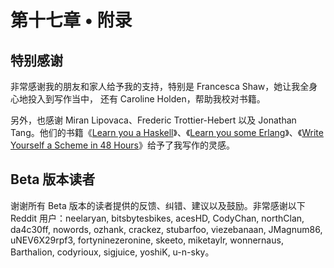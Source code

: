 # 第十七章 • 附录

## 特别感谢

非常感谢我的朋友和家人给予我的支持，特别是 Francesca Shaw，她让我全身心地投入到写作当中， 还有 Caroline Holden，帮助我校对书籍。

另外，也感谢 Miran Lipovaca、Frederic Trottier-Hebert 以及 Jonathan Tang。他们的书籍《[Learn you a Haskell](http://learnyouahaskell.com/)》、《[Learn you some Erlang](http://learnyousomeerlang.com/)》、《[Write Yourself a Scheme in 48 Hours](http://en.wikibooks.org/wiki/Write_Yourself_a_Scheme_in_48_Hours)》给予了我写作的灵感。

## Beta 版本读者

谢谢所有 Beta 版本的读者提供的反馈、纠错、建议以及鼓励。非常感谢以下 Reddit 用户：neelaryan, bitsbytesbikes, acesHD, CodyChan, northClan, da4c30ff, nowords, ozhank, crackez, stubarfoo, viezebanaan, JMagnum86, uNEV6X29rpf3, fortyninezeronine, skeeto, miketaylr, wonnernaus, Barthalion, codyrioux, sigjuice, yoshiK, u-n-sky。
